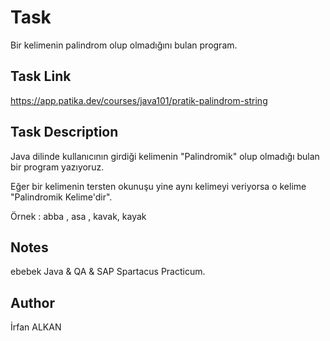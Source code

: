 # Task
Bir kelimenin palindrom olup olmadığını bulan program.

## Task Link
https://app.patika.dev/courses/java101/pratik-palindrom-string

## Task Description
Java dilinde kullanıcının girdiği kelimenin "Palindromik" olup olmadığı bulan bir program yazıyoruz.

Eğer bir kelimenin tersten okunuşu yine aynı kelimeyi veriyorsa o kelime "Palindromik Kelime'dir".

Örnek : abba , asa , kavak, kayak

## Notes
ebebek Java & QA & SAP Spartacus Practicum.

## Author
İrfan ALKAN

